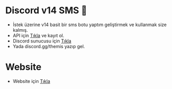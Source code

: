 # Discord v14 SMS 👋

- İstek üzerine v14 basit bir sms botu yaptım geliştirmek ve kullanmak size kalmış.
- API için [Tıkla](https://dashboard.nexmo.com/) ve kayıt ol.
- Discord sunucusu için [Tıkla](https://skydev.com.tr/discord)
- Yada discord.gg/themis yazıp gel.

# Website

- Website için [Tıkla](https://skydev.com.tr)
